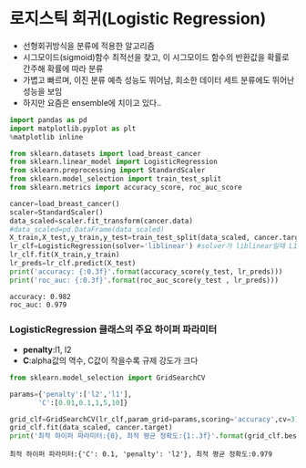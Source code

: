 # 로지스틱 회귀(Logistic Regression)

* 선형회귀방식을 분류에 적용한 알고리즘
* 시그모이드(sigmoid)함수 최적선을 찾고, 이 시그모이드 함수의 반환값을 확률로 간주해 확률에 따라 분류
* 가볍고 빠르며, 이진 분류 예측 성능도 뛰어남, 희소한 데이터 세트 분류에도 뛰어난 성능을 보임
* 하지만 요즘은 ensemble에 치이고 있다..


```python
import pandas as pd
import matplotlib.pyplot as plt
%matplotlib inline

from sklearn.datasets import load_breast_cancer
from sklearn.linear_model import LogisticRegression
from sklearn.preprocessing import StandardScaler
from sklearn.model_selection import train_test_split
from sklearn.metrics import accuracy_score, roc_auc_score

cancer=load_breast_cancer()
scaler=StandardScaler()
data_scaled=scaler.fit_transform(cancer.data)
#data_scaled=pd.DataFrame(data_scaled)
X_train,X_test,y_train,y_test=train_test_split(data_scaled, cancer.target, test_size=0.3, random_state=0)
lr_clf=LogisticRegression(solver='liblinear') #solver가 liblinear일때 L1 penalty 가능
lr_clf.fit(X_train,y_train)
lr_preds=lr_clf.predict(X_test)
print('accuracy: {:0.3f}'.format(accuracy_score(y_test, lr_preds)))
print('roc_auc: {:0.3f}'.format(roc_auc_score(y_test , lr_preds)))

```

    accuracy: 0.982
    roc_auc: 0.979
    

### LogisticRegression 클래스의 주요 하이퍼 파라미터
* **penalty**:l1, l2
* **C**:alpha값의 역수, C값이 작을수록 규제 강도가 크다


```python
from sklearn.model_selection import GridSearchCV

params={'penalty':['l2','l1'],
       'C':[0.01,0.1,1,5,10]}

grid_clf=GridSearchCV(lr_clf,param_grid=params,scoring='accuracy',cv=3)
grid_clf.fit(data_scaled, cancer.target)
print('최적 하이퍼 파라미터:{0}, 최적 평균 정확도:{1:.3f}'.format(grid_clf.best_params_, grid_clf.best_score_))
```

    최적 하이퍼 파라미터:{'C': 0.1, 'penalty': 'l2'}, 최적 평균 정확도:0.979
    
